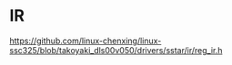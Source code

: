 # IR

https://github.com/linux-chenxing/linux-ssc325/blob/takoyaki_dls00v050/drivers/sstar/ir/reg_ir.h
